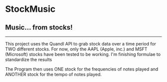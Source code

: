 # StockMusic
## Music... from stocks!
***
This project uses the Quandl API to grab stock data over a time period for TWO different stocks.
For now, only the AAPL (Apple, inc.) and MSFT (Microsoft) stocks have been tested to be working. I'm finishing formulae to standardize the results

The Program then uses ONE stock for the frequencies of notes played and ANOTHER stock for the tempo of notes played.